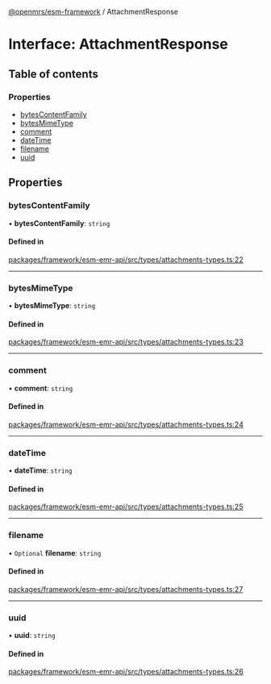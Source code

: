 [@openmrs/esm-framework](../API.md) / AttachmentResponse

# Interface: AttachmentResponse

## Table of contents

### Properties

- [bytesContentFamily](AttachmentResponse.md#bytescontentfamily)
- [bytesMimeType](AttachmentResponse.md#bytesmimetype)
- [comment](AttachmentResponse.md#comment)
- [dateTime](AttachmentResponse.md#datetime)
- [filename](AttachmentResponse.md#filename)
- [uuid](AttachmentResponse.md#uuid)

## Properties

### bytesContentFamily

• **bytesContentFamily**: `string`

#### Defined in

[packages/framework/esm-emr-api/src/types/attachments-types.ts:22](https://github.com/openmrs/openmrs-esm-core/blob/main/packages/framework/esm-emr-api/src/types/attachments-types.ts#L22)

___

### bytesMimeType

• **bytesMimeType**: `string`

#### Defined in

[packages/framework/esm-emr-api/src/types/attachments-types.ts:23](https://github.com/openmrs/openmrs-esm-core/blob/main/packages/framework/esm-emr-api/src/types/attachments-types.ts#L23)

___

### comment

• **comment**: `string`

#### Defined in

[packages/framework/esm-emr-api/src/types/attachments-types.ts:24](https://github.com/openmrs/openmrs-esm-core/blob/main/packages/framework/esm-emr-api/src/types/attachments-types.ts#L24)

___

### dateTime

• **dateTime**: `string`

#### Defined in

[packages/framework/esm-emr-api/src/types/attachments-types.ts:25](https://github.com/openmrs/openmrs-esm-core/blob/main/packages/framework/esm-emr-api/src/types/attachments-types.ts#L25)

___

### filename

• `Optional` **filename**: `string`

#### Defined in

[packages/framework/esm-emr-api/src/types/attachments-types.ts:27](https://github.com/openmrs/openmrs-esm-core/blob/main/packages/framework/esm-emr-api/src/types/attachments-types.ts#L27)

___

### uuid

• **uuid**: `string`

#### Defined in

[packages/framework/esm-emr-api/src/types/attachments-types.ts:26](https://github.com/openmrs/openmrs-esm-core/blob/main/packages/framework/esm-emr-api/src/types/attachments-types.ts#L26)

